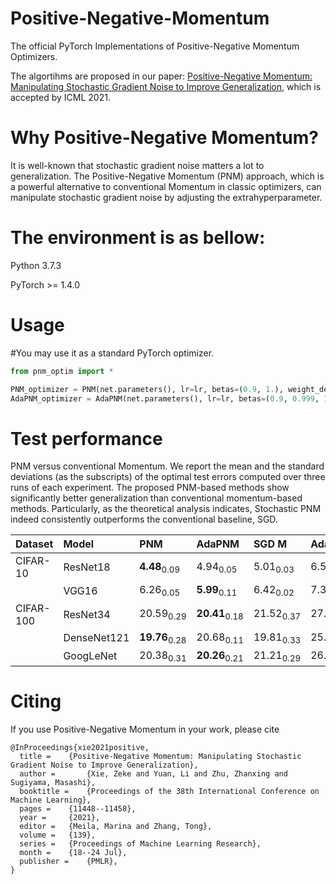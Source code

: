# Positive-Negative-Momentum
The official PyTorch Implementations of Positive-Negative Momentum Optimizers.

The algortihms are proposed in our paper: 
[Positive-Negative Momentum: Manipulating Stochastic Gradient Noise to Improve Generalization](https://arxiv.org/abs/2103.17182), which is accepted by ICML 2021.


# Why Positive-Negative Momentum?

It is well-known that stochastic gradient noise matters a lot to generalization. The Positive-Negative Momentum (PNM) approach, which is a powerful alternative to conventional Momentum in classic optimizers, can manipulate stochastic gradient noise by adjusting the extrahyperparameter.


# The environment is as bellow:

Python 3.7.3 

PyTorch >= 1.4.0


# Usage

#You may use it as a standard PyTorch optimizer.

```python
from pnm_optim import *

PNM_optimizer = PNM(net.parameters(), lr=lr, betas=(0.9, 1.), weight_decay=weight_decay)
AdaPNM_optimizer = AdaPNM(net.parameters(), lr=lr, betas=(0.9, 0.999, 1.), eps=1e-08, weight_decay=weight_decay)
```


# Test performance

PNM versus conventional Momentum. We report the mean and the standard deviations (as the subscripts) of the optimal test errors computed over three runs of each experiment. The proposed PNM-based methods show significantly better generalization than conventional momentum-based methods. Particularly, as the theoretical analysis indicates, Stochastic PNM indeed consistently outperforms the conventional baseline, SGD.

| Dataset   | Model       | PNM                    | AdaPNM                     | SGD M                | Adam                 | AMSGrad              | AdamW                | AdaBound             | Padam                | Yogi                 | RAdam                |
|:----------|:------------|:-------------------------|:---------------------|:---------------------|:---------------------|:---------------------|:---------------------|:---------------------|:---------------------|:---------------------|:---------------------|
| CIFAR-10  | ResNet18    | **4.48**<sub>0.09</sub>  | 4.94<sub>0.05</sub>  | 5.01<sub>0.03</sub>  | 6.53<sub>0.03</sub>  | 6.16<sub>0.18</sub>  | 5.08<sub>0.07</sub>  | 5.65<sub>0.08</sub>  | 5.12<sub>0.04</sub>  | 5.87<sub>0.12</sub>  | 6.01<sub>0.10</sub>  |
|           | VGG16       | 6.26<sub>0.05</sub>  | **5.99**<sub>0.11</sub>  | 6.42<sub>0.02</sub>  | 7.31<sub>0.25</sub>  | 7.14<sub>0.14</sub>  | 6.48<sub>0.13</sub>  | 6.76<sub>0.12</sub>  | 6.15<sub>0.06</sub>  | 6.90<sub>0.22</sub>  | 6.56<sub>0.04</sub>  |
| CIFAR-100 | ResNet34    | 20.59<sub>0.29</sub> | **20.41**<sub>0.18</sub> | 21.52<sub>0.37</sub> | 27.16<sub>0.55</sub> | 25.53<sub>0.19</sub> | 22.99<sub>0.40</sub> | 22.87<sub>0.13</sub> | 22.72<sub>0.10</sub> | 23.57<sub>0.12</sub> | 24.41<sub>0.40</sub> |
|           | DenseNet121 | **19.76**<sub>0.28</sub> | 20.68<sub>0.11</sub> | 19.81<sub>0.33</sub> | 25.11<sub>0.15</sub> | 24.43<sub>0.09</sub> | 21.55<sub>0.14</sub> | 22.69<sub>0.15</sub> | 21.10<sub>0.23</sub> | 22.15<sub>0.36</sub> | 22.27<sub>0.22</sub> |
|           | GoogLeNet   | 20.38<sub>0.31</sub> | **20.26**<sub>0.21</sub> | 21.21<sub>0.29</sub> | 26.12<sub>0.33</sub> | 25.53<sub>0.17</sub> | 21.29<sub>0.17</sub> | 23.18<sub>0.31</sub> | 21.82<sub>0.17</sub> | 24.24<sub>0.16</sub> | 22.23<sub>0.15</sub> |

# Citing

If you use Positive-Negative Momentum in your work, please cite

```
@InProceedings{xie2021positive,
  title = 	 {Positive-Negative Momentum: Manipulating Stochastic Gradient Noise to Improve Generalization},
  author =       {Xie, Zeke and Yuan, Li and Zhu, Zhanxing and Sugiyama, Masashi},
  booktitle = 	 {Proceedings of the 38th International Conference on Machine Learning},
  pages = 	 {11448--11458},
  year = 	 {2021},
  editor = 	 {Meila, Marina and Zhang, Tong},
  volume = 	 {139},
  series = 	 {Proceedings of Machine Learning Research},
  month = 	 {18--24 Jul},
  publisher =    {PMLR},
}
```
